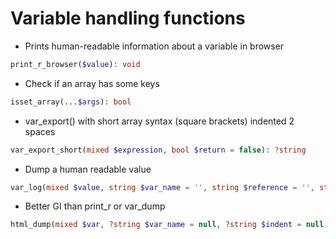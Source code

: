 # Variable handling functions

- Prints human-readable information about a variable in browser

```php
print_r_browser($value): void
```

- Check if an array has some keys

```php
isset_array(...$args): bool
```

- var_export() with short array syntax (square brackets) indented 2 spaces

```php
var_export_short(mixed $expression, bool $return = false): ?string
```

- Dump a human readable value

```php
var_log(mixed $value, string $var_name = '', string $reference = '', string $method = '=', bool $sub = false): mixed
```

- Better GI than print_r or var_dump

```php
html_dump(mixed $var, ?string $var_name = null, ?string $indent = null, ?string $reference = null): void
```